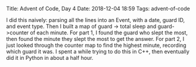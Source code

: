 Title: Advent of Code, Day 4
Date: 2018-12-04 18:59
Tags: advent-of-code

I did this naively: parsing all the lines into an Event, with a date, guard ID,
and event type. Then I built a map of guard -> total sleep and guard->counter of
each minute. For part 1, I found the guard who slept the most, then found the
minute they slept the most to get the answer. For part 2, I just looked through
the counter map to find the highest minute, recording which guard it was. I spent
a while trying to do this in C++, then eventually did it in Python in about a half
hour.